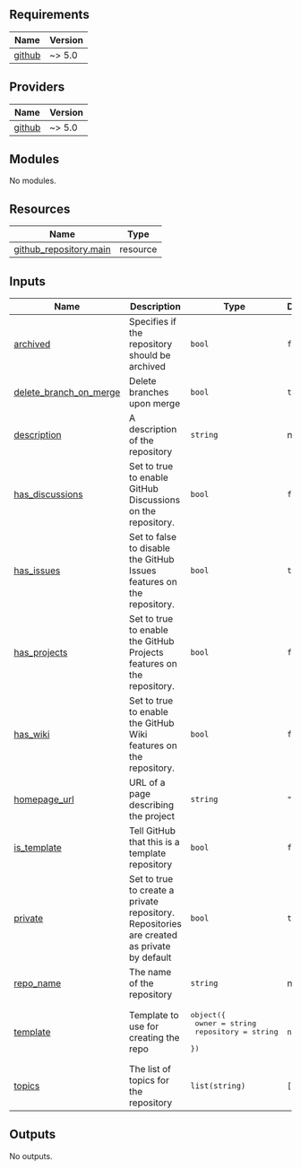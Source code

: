 ## Requirements

| Name | Version |
|------|---------|
| <a name="requirement_github"></a> [github](#requirement\_github) | ~> 5.0 |

## Providers

| Name | Version |
|------|---------|
| <a name="provider_github"></a> [github](#provider\_github) | ~> 5.0 |

## Modules

No modules.

## Resources

| Name | Type |
|------|------|
| [github_repository.main](https://registry.terraform.io/providers/integrations/github/latest/docs/resources/repository) | resource |

## Inputs

| Name | Description | Type | Default | Required |
|------|-------------|------|---------|:--------:|
| <a name="input_archived"></a> [archived](#input\_archived) | Specifies if the repository should be archived | `bool` | `false` | no |
| <a name="input_delete_branch_on_merge"></a> [delete\_branch\_on\_merge](#input\_delete\_branch\_on\_merge) | Delete branches upon merge | `bool` | `true` | no |
| <a name="input_description"></a> [description](#input\_description) | A description of the repository | `string` | n/a | yes |
| <a name="input_has_discussions"></a> [has\_discussions](#input\_has\_discussions) | Set to true to enable GitHub Discussions on the repository. | `bool` | `false` | no |
| <a name="input_has_issues"></a> [has\_issues](#input\_has\_issues) | Set to false to disable the GitHub Issues features on the repository. | `bool` | `true` | no |
| <a name="input_has_projects"></a> [has\_projects](#input\_has\_projects) | Set to true to enable the GitHub Projects features on the repository. | `bool` | `false` | no |
| <a name="input_has_wiki"></a> [has\_wiki](#input\_has\_wiki) | Set to true to enable the GitHub Wiki features on the repository. | `bool` | `false` | no |
| <a name="input_homepage_url"></a> [homepage\_url](#input\_homepage\_url) | URL of a page describing the project | `string` | `""` | no |
| <a name="input_is_template"></a> [is\_template](#input\_is\_template) | Tell GitHub that this is a template repository | `bool` | `false` | no |    
| <a name="input_private"></a> [private](#input\_private) | Set to true to create a private repository. Repositories are created as private by default | `bool` | `true` | no |
| <a name="input_repo_name"></a> [repo\_name](#input\_repo\_name) | The name of the repository | `string` | n/a | yes |
| <a name="input_template"></a> [template](#input\_template) | Template to use for creating the repo | <pre>object({<br>    owner      = string<br>    repository = string<br>  })</pre> | `null` | no |
| <a name="input_topics"></a> [topics](#input\_topics) | The list of topics for the repository | `list(string)` | `[]` | no |

## Outputs

No outputs.